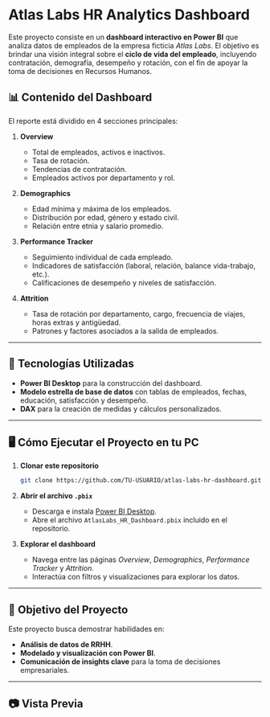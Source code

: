 # Atlas Labs HR Analytics Dashboard

Este proyecto consiste en un **dashboard interactivo en Power BI** que analiza datos de empleados de la empresa ficticia *Atlas Labs*. El objetivo es brindar una visión integral sobre el **ciclo de vida del empleado**, incluyendo contratación, demografía, desempeño y rotación, con el fin de apoyar la toma de decisiones en Recursos Humanos.

## 📊 Contenido del Dashboard

El reporte está dividido en 4 secciones principales:

1. **Overview**

   * Total de empleados, activos e inactivos.
   * Tasa de rotación.
   * Tendencias de contratación.
   * Empleados activos por departamento y rol.

2. **Demographics**

   * Edad mínima y máxima de los empleados.
   * Distribución por edad, género y estado civil.
   * Relación entre etnia y salario promedio.

3. **Performance Tracker**

   * Seguimiento individual de cada empleado.
   * Indicadores de satisfacción (laboral, relación, balance vida-trabajo, etc.).
   * Calificaciones de desempeño y niveles de satisfacción.

4. **Attrition**

   * Tasa de rotación por departamento, cargo, frecuencia de viajes, horas extras y antigüedad.
   * Patrones y factores asociados a la salida de empleados.

---

## 🚀 Tecnologías Utilizadas

* **Power BI Desktop** para la construcción del dashboard.
* **Modelo estrella de base de datos** con tablas de empleados, fechas, educación, satisfacción y desempeño.
* **DAX** para la creación de medidas y cálculos personalizados.

---

## 🖥️ Cómo Ejecutar el Proyecto en tu PC

1. **Clonar este repositorio**

   ```bash
   git clone https://github.com/TU-USUARIO/atlas-labs-hr-dashboard.git
   ```

2. **Abrir el archivo `.pbix`**

   * Descarga e instala [Power BI Desktop](https://powerbi.microsoft.com/desktop/).
   * Abre el archivo `AtlasLabs_HR_Dashboard.pbix` incluido en el repositorio.

3. **Explorar el dashboard**

   * Navega entre las páginas *Overview*, *Demographics*, *Performance Tracker* y *Attrition*.
   * Interactúa con filtros y visualizaciones para explorar los datos.

---

## 📌 Objetivo del Proyecto

Este proyecto busca demostrar habilidades en:

* **Análisis de datos de RRHH**.
* **Modelado y visualización con Power BI**.
* **Comunicación de insights clave** para la toma de decisiones empresariales.

---

## 📷 Vista Previa



